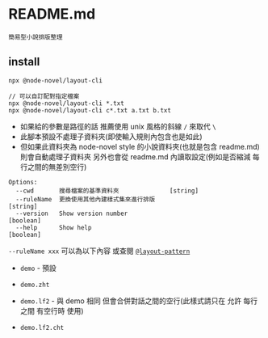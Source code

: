 # README.md

    簡易型小說排版整理

## install

```
npx @node-novel/layout-cli

// 可以自訂配對指定檔案
npx @node-novel/layout-cli *.txt
npx @node-novel/layout-cli c*.txt a.txt b.txt
```

- 如果給的參數是路徑的話 推薦使用 unix 風格的斜線 `/` 來取代 `\`
- 此腳本預設不處理子資料夾(即使輸入規則內包含也是如此)
- 但如果此資料夾為 node-novel style 的小說資料夾(也就是包含 readme.md) 則會自動處理子資料夾 另外也會從 readme.md 內讀取設定(例如是否縮減 每行之間的無差別空行)

```
Options:
  --cwd       搜尋檔案的基準資料夾              [string]
  --ruleName  更換使用其他內建樣式集來進行排版                          [string]
  --version   Show version number                                      [boolean]
  --help      Show help                                                [boolean]
```

`--ruleName xxx` 可以為以下內容 或查閱 [`@layout-pattern`](https://github.com/bluelovers/node-novel/tree/master/packages/layout-pattern/lib/rules)

- `demo` - 預設
- `demo.zht`

- `demo.lf2` - 與 demo 相同 但會合併對話之間的空行(此樣式請只在 允許 每行之間 有空行時 使用)
- `demo.lf2.cht`
